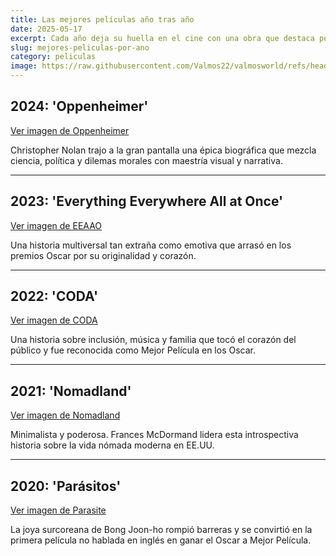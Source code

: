 ```yaml
---
title: Las mejores películas año tras año
date: 2025-05-17
excerpt: Cada año deja su huella en el cine con una obra que destaca por encima de las demás. Aquí recopilamos las mejores películas seleccionadas año por año por la crítica y el público.
slug: mejores-peliculas-por-ano
category: peliculas
image: https://raw.githubusercontent.com/Valmos22/valmosworld/refs/heads/main/asset/images/películas-año-tras-año.PNG
---
```


## 2024: 'Oppenheimer'

[Ver imagen de Oppenheimer](https://img-tomatazos.buscafs.com/433253/433253.png)

Christopher Nolan trajo a la gran pantalla una épica biográfica que mezcla ciencia, política y dilemas morales con maestría visual y narrativa.

---

## 2023: 'Everything Everywhere All at Once'

[Ver imagen de EEAAO](https://m.media-amazon.com/images/S/pv-target-images/280624c4631999ef41fb2a63c0f5885d328b0e8da5c181f46c5f26f083c3be9f.jpg)

Una historia multiversal tan extraña como emotiva que arrasó en los premios Oscar por su originalidad y corazón.

---

## 2022: 'CODA'

[Ver imagen de CODA](https://cerosetenta.uniandes.edu.co/wp-content/uploads/2022/04/Coda.jpg)

Una historia sobre inclusión, música y familia que tocó el corazón del público y fue reconocida como Mejor Película en los Oscar.

---

## 2021: 'Nomadland'

[Ver imagen de Nomadland](https://disney.images.edge.bamgrid.com/ripcut-delivery/v1/variant/disney/69fa6318-0583-42d3-9c4c-d55e32e92c56?/scale?width=1200&aspectRatio=1.78&format=webp)

Minimalista y poderosa. Frances McDormand lidera esta introspectiva historia sobre la vida nómada moderna en EE.UU.

---

## 2020: 'Parásitos'

[Ver imagen de Parasite](https://beam-images.warnermediacdn.com/BEAM_LWM_DELIVERABLES/d5e3be11-eb8b-449f-89cf-db887ddee777/beda1820a916959baee657ba47d022f7a81e9d6b.jpg?host=wbd-images.prod-vod.h264.io&partner=beamcom)

La joya surcoreana de Bong Joon-ho rompió barreras y se convirtió en la primera película no hablada en inglés en ganar el Oscar a Mejor Película.
